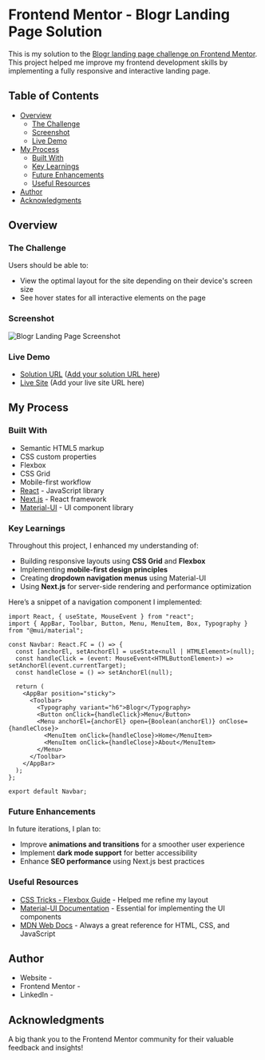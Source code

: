 # Frontend Mentor - Blogr Landing Page Solution

This is my solution to the [Blogr landing page challenge on Frontend Mentor](https://www.frontendmentor.io/challenges/blogr-landing-page-EX2RLAApP). This project helped me improve my frontend development skills by implementing a fully responsive and interactive landing page.

## Table of Contents

- [Overview](#overview)
  - [The Challenge](#the-challenge)
  - [Screenshot](#screenshot)
  - [Live Demo](#live-demo)
- [My Process](#my-process)
  - [Built With](#built-with)
  - [Key Learnings](#key-learnings)
  - [Future Enhancements](#future-enhancements)
  - [Useful Resources](#useful-resources)
- [Author](#author)
- [Acknowledgments](#acknowledgments)

## Overview

### The Challenge

Users should be able to:

- View the optimal layout for the site depending on their device's screen size
- See hover states for all interactive elements on the page

### Screenshot

![Blogr Landing Page Screenshot](./screenshot.jpg)

### Live Demo

- [Solution URL](Solution) ([Add your solution URL here](https://github.com/MduduziNdlovu-dev/blogr-landing-page))
- [Live Site](#) (Add your live site URL here)

## My Process

### Built With

- Semantic HTML5 markup
- CSS custom properties
- Flexbox
- CSS Grid
- Mobile-first workflow
- [React](https://reactjs.org/) - JavaScript library
- [Next.js](https://nextjs.org/) - React framework
- [Material-UI](https://mui.com/) - UI component library

### Key Learnings

Throughout this project, I enhanced my understanding of:

- Building responsive layouts using **CSS Grid** and **Flexbox**
- Implementing **mobile-first design principles**
- Creating **dropdown navigation menus** using Material-UI
- Using **Next.js** for server-side rendering and performance optimization

Here’s a snippet of a navigation component I implemented:

```tsx
import React, { useState, MouseEvent } from "react";
import { AppBar, Toolbar, Button, Menu, MenuItem, Box, Typography } from "@mui/material";

const Navbar: React.FC = () => {
  const [anchorEl, setAnchorEl] = useState<null | HTMLElement>(null);
  const handleClick = (event: MouseEvent<HTMLButtonElement>) => setAnchorEl(event.currentTarget);
  const handleClose = () => setAnchorEl(null);

  return (
    <AppBar position="sticky">
      <Toolbar>
        <Typography variant="h6">Blogr</Typography>
        <Button onClick={handleClick}>Menu</Button>
        <Menu anchorEl={anchorEl} open={Boolean(anchorEl)} onClose={handleClose}>
          <MenuItem onClick={handleClose}>Home</MenuItem>
          <MenuItem onClick={handleClose}>About</MenuItem>
        </Menu>
      </Toolbar>
    </AppBar>
  );
};

export default Navbar;
```

### Future Enhancements

In future iterations, I plan to:

- Improve **animations and transitions** for a smoother user experience
- Implement **dark mode support** for better accessibility
- Enhance **SEO performance** using Next.js best practices

### Useful Resources

- [CSS Tricks - Flexbox Guide](https://css-tricks.com/snippets/css/a-guide-to-flexbox/) - Helped me refine my layout
- [Material-UI Documentation](https://mui.com/) - Essential for implementing the UI components
- [MDN Web Docs](https://developer.mozilla.org/en-US/) - Always a great reference for HTML, CSS, and JavaScript

## Author

- Website - []()
- Frontend Mentor - []()
- LinkedIn - []()

## Acknowledgments

A big thank you to the Frontend Mentor community for their valuable feedback and insights!